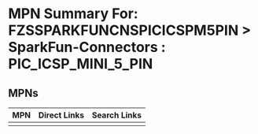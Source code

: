 



# MPN Summary For: FZSSPARKFUNCNSPICICSPM5PIN > SparkFun-Connectors : PIC_ICSP_MINI_5_PIN

## MPNs
  

|MPN|Direct Links|Search Links|
| :--- | :--- | :--- |
||||
